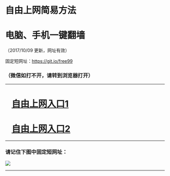 ﻿# 自由上网简易方法

# 电脑、手机一键翻墙

（2017/10/09 更新，网址有效）

固定短网址：https://git.io/free99

### （微信如打不开，请转到浏览器打开）


***





# &nbsp;&nbsp; <a href="http://ft404927960.fwq-tz-1001.info/fwqtz01.html?t=10090014280 " target="_blank">自由上网入口1</a>
# &nbsp;&nbsp; <a href="http://ft124607840.fwq-tz-1002.info/fwqtz02.html?t=100900110453 " target="_blank">自由上网入口2</a>
***

### 请记住下图中固定短网址：

<img src="https://s3-us-west-2.amazonaws.com/fwq-1001/yjfq-20170905okok.png" /> 


***

